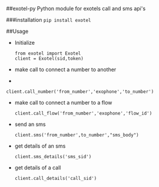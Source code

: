 ##exotel-py
Python module for exotels call and sms api's

###installation
`
pip install exotel
`

##Usage
 - Initialize

   ```
   from exotel import Exotel
   client = Exotel(sid,token)
   ```
 - make call to connect a number to another
 -
  ```
  client.call_number('from_number','exophone','to_number')
  ```

 - make call to connect a number to a flow

   ```
   client.call_flow('from_number','exophone','flow_id')
   ```

 - send an sms

   ```
   client.sms('from_number',to_number',"sms_body")
   ```
 - get details of an sms

   ```
   client.sms_details('sms_sid')
   ```
 - get details of a call

   ```
   client.call_details('call_sid')
   ```
